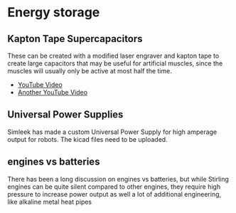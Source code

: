# Energy storage

## Kapton Tape Supercapacitors

These can be created with a modified laser engraver and kapton tape to create large capacitors that may be useful for artificial muscles, since the muscles will usually only be active at most half the time.

- [YouTube Video](https://www.youtube.com/watch?v=7EPKT8z6-Ag)
- [Another YouTube Video](https://www.youtube.com/watch?v=RKcUgdXUf9Y)

## Universal Power Supplies

Simleek has made a custom Universal Power Supply for high amperage output for robots. The kicad files need to be uploaded.

## engines vs batteries

There has been a long discussion on engines vs batteries, but while Stirling engines can be quite silent compared to other engines, they require high pressure to increase power output as well a lot of additional engineering, like alkaline metal heat pipes
